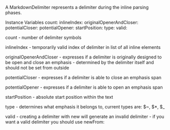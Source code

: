 A MarkdownDelimiter represents a delimiter during the inline parsing phases.

Instance Variables
	count:							<SmallInteger>
	inlineIndex:						<SmallInteger>
	originalOpenerAndCloser:		<Boolean>
	potentialCloser:					<Boolean>
	potentialOpener:				<Boolean>
	startPosition:					<SmallInteger>
	type:							<Character>
	valid:							<Boolean>

count
	- number of delimiter symbols

inlineIndex
	- temporarily valid index of delimiter in list of all inline elements

originalOpenerAndCloser
	- expresses if a delimiter is originally designed to be open and close an emphasis
	- determined by the delimiter itself and should not be set from outside

potentialCloser
	- expresses if a delimiter is able to close an emphasis span

potentialOpener
	- expresses if a delimiter is able to open an emphasis span

startPosition
	- absolute start position within the text

type
	- determines what emphasis it belongs to, current types are: $~, $*, $_

valid
	- creating a delimiter with new will generate an invalid delimiter
	- if you want a valid delimiter you should use newFrom:
